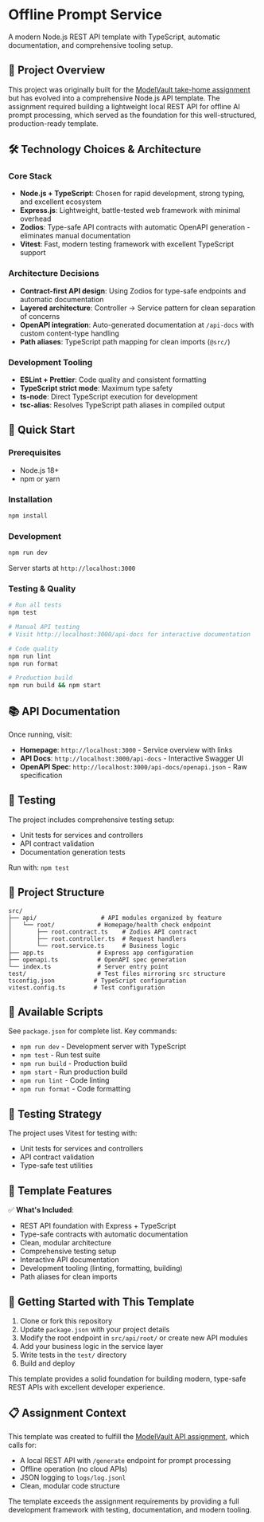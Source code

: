 # Offline Prompt Service

A modern Node.js REST API template with TypeScript, automatic documentation, and comprehensive tooling setup.

## 🎯 Project Overview

This project was originally built for the [ModelVault take-home assignment](./ASSIGNMENT.md) but has evolved into a comprehensive Node.js API template. The assignment required building a lightweight local REST API for offline AI prompt processing, which served as the foundation for this well-structured, production-ready template.

## 🛠 Technology Choices & Architecture

### Core Stack

- **Node.js + TypeScript**: Chosen for rapid development, strong typing, and excellent ecosystem
- **Express.js**: Lightweight, battle-tested web framework with minimal overhead
- **Zodios**: Type-safe API contracts with automatic OpenAPI generation - eliminates manual documentation
- **Vitest**: Fast, modern testing framework with excellent TypeScript support

### Architecture Decisions

- **Contract-first API design**: Using Zodios for type-safe endpoints and automatic documentation
- **Layered architecture**: Controller → Service pattern for clean separation of concerns
- **OpenAPI integration**: Auto-generated documentation at `/api-docs` with custom content-type handling
- **Path aliases**: TypeScript path mapping for clean imports (`@src/`)

### Development Tooling

- **ESLint + Prettier**: Code quality and consistent formatting
- **TypeScript strict mode**: Maximum type safety
- **ts-node**: Direct TypeScript execution for development
- **tsc-alias**: Resolves TypeScript path aliases in compiled output

## 🚀 Quick Start

### Prerequisites

- Node.js 18+
- npm or yarn

### Installation

```bash
npm install
```

### Development

```bash
npm run dev
```

Server starts at `http://localhost:3000`

### Testing & Quality

```bash
# Run all tests
npm test

# Manual API testing
# Visit http://localhost:3000/api-docs for interactive documentation

# Code quality
npm run lint
npm run format

# Production build
npm run build && npm start
```

## 📚 API Documentation

Once running, visit:

- **Homepage**: `http://localhost:3000` - Service overview with links
- **API Docs**: `http://localhost:3000/api-docs` - Interactive Swagger UI
- **OpenAPI Spec**: `http://localhost:3000/api-docs/openapi.json` - Raw specification

## 🧪 Testing

The project includes comprehensive testing setup:

- Unit tests for services and controllers
- API contract validation
- Documentation generation tests

Run with: `npm test`

## 📁 Project Structure

```
src/
├── api/                  # API modules organized by feature
│   └── root/            # Homepage/health check endpoint
│       ├── root.contract.ts    # Zodios API contract
│       ├── root.controller.ts  # Request handlers
│       └── root.service.ts     # Business logic
├── app.ts               # Express app configuration
├── openapi.ts           # OpenAPI spec generation
└── index.ts             # Server entry point
test/                    # Test files mirroring src structure
tsconfig.json           # TypeScript configuration
vitest.config.ts        # Test configuration
```

## 🔧 Available Scripts

See `package.json` for complete list. Key commands:

- `npm run dev` - Development server with TypeScript
- `npm test` - Run test suite
- `npm run build` - Production build
- `npm start` - Run production build
- `npm run lint` - Code linting
- `npm run format` - Code formatting

## 🧪 Testing Strategy

The project uses Vitest for testing with:

- Unit tests for services and controllers
- API contract validation
- Type-safe test utilities

## 🎯 Template Features

✅ **What's Included**:

- REST API foundation with Express + TypeScript
- Type-safe contracts with automatic documentation
- Clean, modular architecture
- Comprehensive testing setup
- Interactive API documentation
- Development tooling (linting, formatting, building)
- Path aliases for clean imports

## 🚀 Getting Started with This Template

1. Clone or fork this repository
2. Update `package.json` with your project details
3. Modify the root endpoint in `src/api/root/` or create new API modules
4. Add your business logic in the service layer
5. Write tests in the `test/` directory
6. Build and deploy

This template provides a solid foundation for building modern, type-safe REST APIs with excellent developer experience.

## 📋 Assignment Context

This template was created to fulfill the [ModelVault API assignment](./ASSIGNMENT.md), which calls for:

- A local REST API with `/generate` endpoint for prompt processing
- Offline operation (no cloud APIs)
- JSON logging to `logs/log.jsonl`
- Clean, modular code structure

The template exceeds the assignment requirements by providing a full development framework with testing, documentation, and modern tooling.
